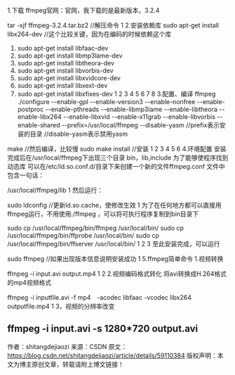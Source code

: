 1.下载
ffmpeg官网：官网，我下载的是最新版本，3.2.4

tar -xjf ffmpeg-3.2.4.tar.bz2  //解压命令
1
2.安装依赖库
sudo apt-get install libx264-dev  //这个比较关键，因为在编码的时候依赖这个库
1. sudo apt-get install libfaac-dev
2. sudo apt-get install libmp3lame-dev
3. sudo apt-get install libtheora-dev
4. sudo apt-get install libvorbis-dev
5. sudo apt-get install libxvidcore-dev
6. sudo apt-get install libxext-dev
7. sudo apt-get install libxfixes-dev
1
2
3
4
5
6
7
8
3.配置、编译 ffmpeg
./configure --enable-gpl --enable-version3 --enable-nonfree --enable-postproc  --enable-pthreads  --enable-libmp3lame --enable-libtheora --enable-libx264 --enable-libxvid --enable-x11grab --enable-libvorbis --enable-shared --prefix=/usr/local/ffmpeg --disable-yasm
//prefix表示安装的目录
//disable-yasm表示禁用yasm

make   //然后编译，比较慢
sudo make install  //安装
1
2
3
4
5
6
4.环境配置
安装完成后在/usr/local/ffmpeg下出现三个目录 
bin，lib,include 
为了能够使程序找到动态库 
可以在/etc/ld.so.conf.d/目录下来创建一个新的文件ffmpeg.conf 
文件中包含一句话：

/usr/local/ffmpeg/lib
1
然后运行：

sudo ldconfig   //更新ld.so.cache，使修改生效
1
为了在任何地方都可以直接用ffmpeg运行，不用使用./ffmpeg 
，可以将可执行程序复制到bin目录下

sudo cp /usr/local/ffmpeg/bin/ffmpeg /usr/local/bin/ 
sudo cp /usr/local/ffmpeg/bin/ffprobe /usr/local/bin/ 
sudo cp /usr/local/ffmpeg/bin/ffserver /usr/local/bin/
1
2
3
至此安装完成，可以运行

sudo ffmpeg //如果出现版本信息说明安装成功
1
5.ffmpeg简单命令
1.视频转换

ffmpeg -i input.avi output.mp4
1
2
2.视频编码格式转化 
将avi转换成H.264格式的mp4视频格式

ffmpeg -i inputfile.avi -f mp4　-acodec libfaac -vcodec libx264 outputfile.mp4 
1
3，视频的分辨率改变

ffmpeg -i input.avi -s 1280*720 output.avi
--------------------- 
作者：shitangdejiaozi 
来源：CSDN 
原文：https://blog.csdn.net/shitangdejiaozi/article/details/59110384 
版权声明：本文为博主原创文章，转载请附上博文链接！